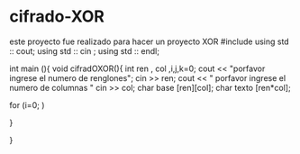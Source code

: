# cifrado-XOR
este proyecto  fue realizado para hacer un proyecto XOR
#include <ioscream>
using std :: cout;
 using std :: cin ;
  using  std :: endl; 
  
 int main (){
 void cifradOXOR(){
  int ren , col ,i,j,k=0; 
  cout << "porfavor ingrese el numero de renglones";
  cin >> ren;
  cout << " porfavor ingrese el numero de  columnas "
  cin >> col; 
  char base [ren][col];
  char texto [ren*col];
  
  for (i=0; )
  
  }
  
  
  } 
